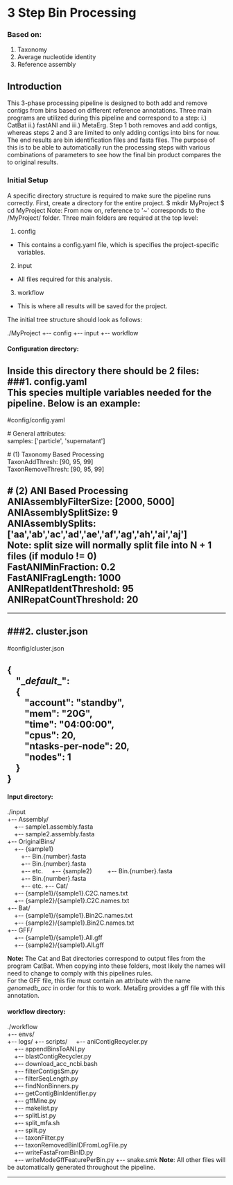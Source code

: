 # 3 Step Bin Processing

### Based on:
1. Taxonomy
2. Average nucleotide identity
3. Reference assembly

## Introduction
This 3-phase processing pipeline is designed to both add and remove contigs from bins based on different reference annotations. Three main programs are utilized during this pipeline and correspond to a step: i.) CatBat ii.) fastANI and iii.) MetaErg. Step 1 both removes and add contigs, whereas steps 2 and 3 are limited to only adding contigs into bins for now. The end results are bin identification files and fasta files. The purpose of this is to be able to automatically run the processing steps with various combinations of parameters to see how the final bin product compares the to original results.

### Initial Setup
A specific directory structure is required to make sure the pipeline runs correctly. First, create a directory for the entire project.
$ mkdir MyProject
$ cd MyProject
Note: From now on, reference to '~' corresponds to the /MyProject/ folder.
Three main folders are required at the top level:
1. config
- This contains a config.yaml file, which is specifies the project-specific variables.
2. input
- All files required for this analysis.
3. workflow
- This is where all results will be saved for the project.

The initial tree structure should look as follows:

./MyProject
+-- config
+-- input
+-- workflow

#### Configuration directory:
Inside this directory there should be 2 files:  
###1. config.yaml  
This species multiple variables needed for the pipeline. Below is an example:
---
\#config/config.yaml  

\# General attributes:  
samples: ['particle', 'supernatant']  

\# (1) Taxonomy Based Processing  
TaxonAddThresh: [90, 95, 99]  
TaxonRemoveThresh: [90, 95, 99]  

\# (2) ANI Based Processing  
ANIAssemblyFilterSize: [2000, 5000]  
ANIAssemblySplitSize: 9  
ANIAssemblySplits: ['aa','ab','ac','ad','ae','af','ag','ah','ai','aj']  
Note: split size will normally split file into N + 1 files (if modulo != 0)  
FastANIMinFraction: 0.2  
FastANIFragLength: 1000  
ANIRepatIdentThreshold: 95  
ANIRepatCountThreshold: 20  
---
---


###2. cluster.json
---
\#config/cluster.json  

{  
    "\__default__":  
    {  
        "account": "standby",  
        "mem": "20G",  
        "time": "04:00:00",  
        "cpus": 20,  
        "ntasks-per-node": 20,  
        "nodes": 1  
    }  
}  
---

#### Input directory:
./input  
+-- Assembly/  
    +-- sample1.assembly.fasta  
    +-- sample2.assembly.fasta  
+-- OriginalBins/  
    +-- {sample1}  
        +-- Bin.{number}.fasta  
        +-- Bin.{number}.fasta  
        +-- etc.
    +-- {sample2) 
        +-- Bin.{number}.fasta  
        +-- Bin.{number}.fasta  
        +-- etc. 
+-- Cat/  
    +-- {sample1}/{sample1}.C2C.names.txt  
    +-- {sample2}/{sample1}.C2C.names.txt  
+-- Bat/  
    +-- {sample1}/{sample1}.Bin2C.names.txt  
    +-- {sample2}/{sample1}.Bin2C.names.txt  
+-- GFF/  
    +-- {sample1}/{sample1}.All.gff  
    +-- {sample2}/{sample1}.All.gff  

**Note:** The Cat and Bat directories correspond to output files from the program CatBat. When copying into these folders, most likely the names will need to change to comply with this pipelines rules.  
For the GFF file, this file must contain an attribute with the name *genomedb_acc* in order for this to work. MetaErg provides a gff file with this annotation.  

#### workflow directory:
./workflow  
+-- envs/  
+-- logs/
+-- scripts/
    +-- aniContigRecycler.py  
    +-- appendBinsToANI.py  
    +-- blastContigRecycler.py  
    +-- download_acc_ncbi.bash  
    +-- filterContigsSm.py  
    +-- filterSeqLength.py  
    +-- findNonBinners.py  
    +-- getContigBinIdentifier.py  
    +-- gffMine.py  
    +-- makelist.py  
    +-- splitList.py  
    +-- split_mfa.sh  
    +-- split.py  
    +-- taxonFilter.py  
    +-- taxonRemovedBinIDFromLogFile.py  
    +-- writeFastaFromBinID.py  
    +-- writeModeGffFeaturePerBin.py
+-- snake.smk
**Note**: All other files will be automatically generated throughout the pipeline.
***
